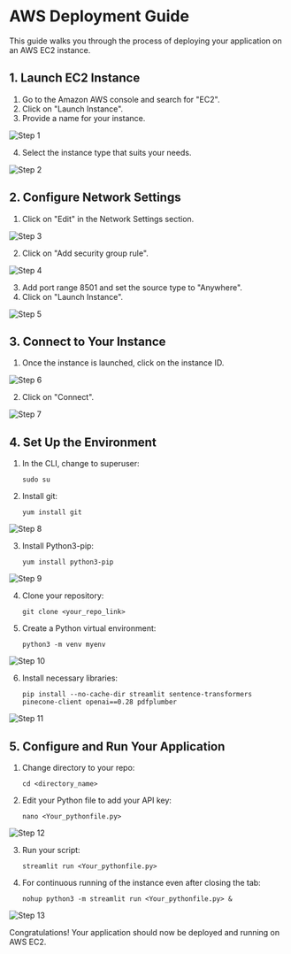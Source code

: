 # AWS Deployment Guide

This guide walks you through the process of deploying your application on an AWS EC2 instance.

## 1. Launch EC2 Instance

1. Go to the Amazon AWS console and search for "EC2".
2. Click on "Launch Instance".
3. Provide a name for your instance.

![Step 1](STEPS/1.png)

4. Select the instance type that suits your needs.

![Step 2](STEPS/2.png)

## 2. Configure Network Settings

1. Click on "Edit" in the Network Settings section.

![Step 3](STEPS/3.png)

2. Click on "Add security group rule".

![Step 4](STEPS/4.png)

3. Add port range 8501 and set the source type to "Anywhere".
4. Click on "Launch Instance".

![Step 5](STEPS/5.png)

## 3. Connect to Your Instance

1. Once the instance is launched, click on the instance ID.

![Step 6](STEPS/6.png)

2. Click on "Connect".

![Step 7](STEPS/7.png)

## 4. Set Up the Environment

1. In the CLI, change to superuser:
   ```
   sudo su
   ```

2. Install git:
   ```
   yum install git
   ```

![Step 8](STEPS/8.png)

3. Install Python3-pip:
   ```
   yum install python3-pip
   ```

![Step 9](STEPS/9.png)

4. Clone your repository:
   ```
   git clone <your_repo_link>
   ```

5. Create a Python virtual environment:
   ```
   python3 -m venv myenv
   ```

![Step 10](STEPS/10.png)

6. Install necessary libraries:
   ```
   pip install --no-cache-dir streamlit sentence-transformers pinecone-client openai==0.28 pdfplumber
   ```

![Step 11](STEPS/11.png)

## 5. Configure and Run Your Application

1. Change directory to your repo:
   ```
   cd <directory_name>
   ```

2. Edit your Python file to add your API key:
   ```
   nano <Your_pythonfile.py>
   ```

![Step 12](STEPS/12.png)

3. Run your script:
   ```
   streamlit run <Your_pythonfile.py>
   ```

4. For continuous running of the instance even after closing the tab:
   ```
   nohup python3 -m streamlit run <Your_pythonfile.py> &
   ```

![Step 13](STEPS/13.png)

Congratulations! Your application should now be deployed and running on AWS EC2.